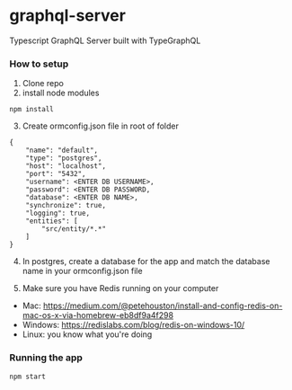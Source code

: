 # graphql-server
Typescript GraphQL Server built with TypeGraphQL

### How to setup

1. Clone repo
2. install node modules

```
npm install

```

3. Create ormconfig.json file in root of folder

```
{ 
    "name": "default",
    "type": "postgres",
    "host": "localhost",
    "port": "5432",
    "username": <ENTER DB USERNAME>,
    "password": <ENTER DB PASSWORD,
    "database": <ENTER DB NAME>,
    "synchronize": true,
    "logging": true,
    "entities": [
        "src/entity/*.*"
    ]
}

```

4. In postgres, create a database for the app and match the database name in your ormconfig.json file

5. Make sure you have Redis running on your computer
* Mac: https://medium.com/@petehouston/install-and-config-redis-on-mac-os-x-via-homebrew-eb8df9a4f298
* Windows: https://redislabs.com/blog/redis-on-windows-10/
* Linux: you know what you're doing


### Running the app

```
npm start
```
